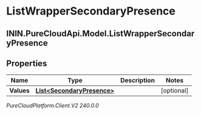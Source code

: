 # ListWrapperSecondaryPresence

## ININ.PureCloudApi.Model.ListWrapperSecondaryPresence

## Properties

|Name | Type | Description | Notes|
|------------ | ------------- | ------------- | -------------|
| **Values** | [**List&lt;SecondaryPresence&gt;**](SecondaryPresence) |  | [optional] |



_PureCloudPlatform.Client.V2 240.0.0_
